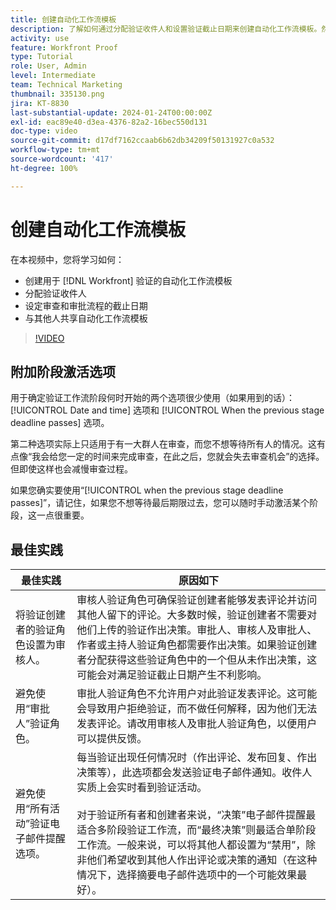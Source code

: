 ```yaml
---
title: 创建自动化工作流模板
description: 了解如何通过分配验证收件人和设置验证截止日期来创建自动化工作流模板。然后与其他用户共享该模板。
activity: use
feature: Workfront Proof
type: Tutorial
role: User, Admin
level: Intermediate
team: Technical Marketing
thumbnail: 335130.png
jira: KT-8830
last-substantial-update: 2024-01-24T00:00:00Z
exl-id: eac89e40-d3ea-4376-82a2-16bec550d131
doc-type: video
source-git-commit: d17df7162ccaab6b62db34209f50131927c0a532
workflow-type: tm+mt
source-wordcount: '417'
ht-degree: 100%

---
```


# 创建自动化工作流模板

在本视频中，您将学习如何：

* 创建用于 [!DNL  Workfront] 验证的自动化工作流模板
* 分配验证收件人
* 设定审查和审批流程的截止日期
* 与其他人共享自动化工作流模板

>[!VIDEO](https://video.tv.adobe.com/v/335130/?quality=12&learn=on&enablevpops)

## 附加阶段激活选项

用于确定验证工作流阶段何时开始的两个选项很少使用（如果用到的话）：[!UICONTROL Date and time] 选项和 [!UICONTROL When the previous stage deadline passes] 选项。

第二种选项实际上只适用于有一大群人在审查，而您不想等待所有人的情况。这有点像“我会给您一定的时间来完成审查，在此之后，您就会失去审查机会”的选择。但即使这样也会减慢审查过程。

如果您确实要使用“[!UICONTROL when the previous stage deadline passes]”，请记住，如果您不想等待最后期限过去，您可以随时手动激活某个阶段，这一点很重要。

## 最佳实践

| 最佳实践 | 原因如下 |
|---|---|
| 将验证创建者的验证角色设置为审核人。 | 审核人验证角色可确保验证创建者能够发表评论并访问其他人留下的评论。大多数时候，验证创建者不需要对他们上传的验证作出决策。审批人、审核人及审批人、作者或主持人验证角色都需要作出决策。如果验证创建者分配获得这些验证角色中的一个但从未作出决策，这可能会对满足验证截止日期产生不利影响。 |
| 避免使用“审批人”验证角色。 | 审批人验证角色不允许用户对此验证发表评论。这可能会导致用户拒绝验证，而不做任何解释，因为他们无法发表评论。请改用审核人及审批人验证角色，以便用户可以提供反馈。 |
| 避免使用“所有活动”验证电子邮件提醒选项。 | 每当验证出现任何情况时（作出评论、发布回复、作出决策等），此选项都会发送验证电子邮件通知。收件人实质上会实时看到验证活动。<br><br>对于验证所有者和创建者来说，“决策”电子邮件提醒最适合多阶段验证工作流，而“最终决策”则最适合单阶段工作流。一般来说，可以将其他人都设置为“禁用”，除非他们希望收到其他人作出评论或决策的通知（在这种情况下，选择摘要电子邮件选项中的一个可能效果最好）。 |
